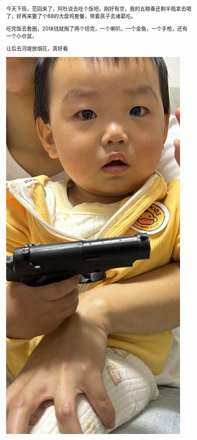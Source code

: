 今天下班，范回来了，阿杜说去吃个饭吧，刚好有空，我的五粮春还剩半瓶拿去喝了，好再来要了个88的大盘鸡套餐，带着孩子去诸葛吃。

吃完饭去套圈，20块钱就掏了两个坦克，一个喇叭，一个金鱼，一个手枪，还有一个小仓鼠，

让后去河堤放烟花，真好看

  

![](../../img/6904315-905ce7d8a652c0cc.jpg)  

